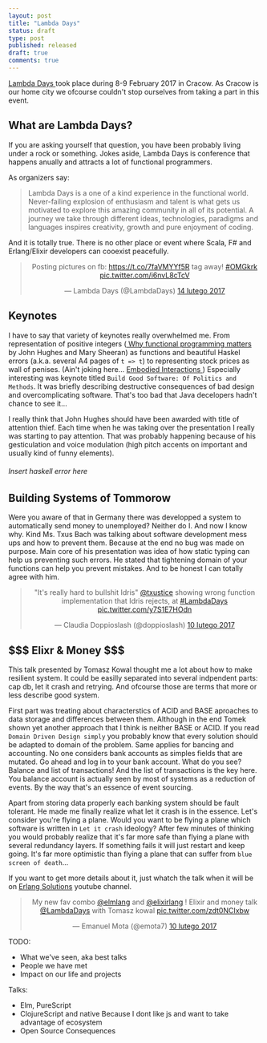 ```yaml
---
layout: post
title: "Lambda Days"
status: draft
type: post
published: released
draft: true
comments: true
---
```

<meta property="og:image" content="http://1.bp.blogspot.com/-80pd3BYPt2s/Vf68DgasnHI/AAAAAAAASOg/VLwE7B5B29I/s640/lambda-days.jpeg"/>
<meta property="og:image:secure_url" content="http://1.bp.blogspot.com/-80pd3BYPt2s/Vf68DgasnHI/AAAAAAAASOg/VLwE7B5B29I/s640/lambda-days.jpeg" />

<a href="http://www.lambdadays.org/lambdadays2017"> Lambda Days </a> took place during 8-9 February 2017 in Cracow. As Cracow is our home city we ofcourse couldn't stop ourselves from taking a part in this event.

<!--more-->

## What are Lambda Days?

If you are asking yourself that question, you have been probably living under a rock or something. Jokes aside, Lambda Days is conference that happens anually and attracts a lot of functional programmers.

As organizers say:

> Lambda Days is a one of a kind experience in the functional world.
> Never-failing explosion of enthusiasm and talent is what gets us motivated to explore this amazing community in all of its potential.
> A journey we take through different ideas, technologies, paradigms and languages inspires creativity, growth and pure enjoyment of coding.

And it is totally true. There is no other place or  event where Scala, F# and Erlang/Elixir developers can cooexist peacefully.

<center><blockquote class="twitter-tweet" data-lang="pl"><p lang="en" dir="ltr">Posting pictures on fb: <a href="https://t.co/7faVMYYf5R">https://t.co/7faVMYYf5R</a> tag away!
<a href="https://twitter.com/hashtag/OMGkrk?src=hash">#OMGkrk</a>
<a href="https://t.co/i6nvL8cTcV">pic.twitter.com/i6nvL8cTcV</a></p>&mdash; Lambda Days (@LambdaDays) <a href="https://twitter.com/LambdaDays/status/831532756656070657">14 lutego 2017</a></blockquote></center>


## Keynotes

I have to say that variety of keynotes really overwhelmed me. From representation of positive integers (<a href="Why Functional Programming Matters"> Why functional programming matters</a> by John Hughes and Mary Sheeran) as functions and beautiful Haskel errors (a.k.a. several A4 pages of `t => t`) to representing stock prices as wall of penises. (Ain't joking here... <a href="https://twitter.com/BayaMoba/status/830094279133560832">Embodied Interactions </a>) Especially interesting was keynote titled `Build Good Software: Of Politics and Methods`. It was briefly describing destructive consequences of bad design and overcomplicating software. That's too bad that Java decelopers hadn't chance to see it...

I really think that John Hughes should have been awarded with title of attention thief. Each time when he was taking over the presentation I really was starting to pay attention. That was probably happening because of his gesticulation and voice modulation (high pitch accents on important and usually kind of funny elements).

###### Insert haskell error here


## Building Systems of Tommorow

Were you aware of that in Germany there was developped a system to automatically send money to unemployed? Neither do I. And now I know why. Kind Ms. Txus Bach was talking about software development mess ups and how to prevent them. Because at the end no bug was made on purpose. Main core of his presentation was idea of how static typing can help us preventing such errors. He stated that tightening domain of your functions can help you prevent mistakes. And to be honest I can totally agree with him.

<center><blockquote class="twitter-tweet" data-lang="pl"><p lang="en" dir="ltr">&quot;It&#39;s really hard to bullshit Idris&quot; <a href="https://twitter.com/txustice">@txustice</a> showing wrong function implementation that Idris rejects, at <a href="https://twitter.com/hashtag/LambdaDays?src=hash">#LambdaDays</a> <a href="https://t.co/y7S1E7HOdn">pic.twitter.com/y7S1E7HOdn</a></p>&mdash; Claudia Doppioslash (@doppioslash) <a href="https://twitter.com/doppioslash/status/829996405993435138">10 lutego 2017</a></blockquote></center>

## \$\$\$  Elixr & Money \$\$\$

This talk presented by Tomasz Kowal thought me a lot about how to make resilient system. It could be easilly separated into several indpendent parts: cap db, let it crash and retrying. And ofcourse those are terms that more or less describe good system.

First part was treating about characterstics of ACID and BASE aproaches to data storage and differences between them. Although in the end Tomek shown yet another approach that I think is neither BASE or ACID. If you read `Domain Driven Design simply` you probably know that every solution should be adapted to domain of the problem. Same applies for bancing and accounting. No one considers bank accounts as simples fields that are mutated. Go ahead and log in to your bank account. What do you see? Balance and list of transactions! And the list of transactions is the key here. You balance account is actually seen by most of systems as a reduction of events. By the way that's an essence of event sourcing.

Apart from storing data properly each banking system should be fault tolerant. He made me finally realize what let it crash is in the essence. Let's consider you're flying a plane. Would you want to be flying a plane which software is written in `Let it crash` ideology? After few minutes of thinking you would probably realize that it's far more safe than flying a plane with several redundancy layers. If something fails it will just restart and keep going. It's far more optimistic than flying a plane that can suffer from `blue screen of death`...

If you want to get more details about it, just whatch the talk when it will be on <a href="https://www.youtube.com/user/ErlangSolutions"> Erlang Solutions</a> youtube channel.

<center><blockquote class="twitter-tweet" data-lang="pl"><p lang="en" dir="ltr">My new fav combo <a href="https://twitter.com/elmlang">@elmlang</a> and <a href="https://twitter.com/elixirlang">@elixirlang</a> ! Elixir and money talk <a href="https://twitter.com/LambdaDays">@LambdaDays</a> with Tomasz kowal <a href="https://t.co/zdt0NCIxbw">pic.twitter.com/zdt0NCIxbw</a></p>&mdash; Emanuel Mota (@emota7) <a href="https://twitter.com/emota7/status/830005889469911040">10 lutego 2017</a></blockquote></center>


<script async src="//platform.twitter.com/widgets.js" charset="utf-8"></script>

TODO:
  - What we've seen, aka best talks
  - People we have met
  - Impact on our life and projects

Talks:
  - Elm, PureScript
  - ClojureScript and native
    Because I dont like js and want to take advantage of ecosystem
  - Open Source Consequences
